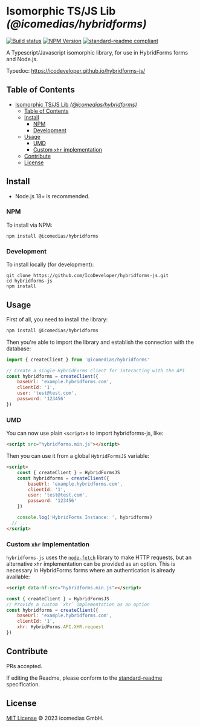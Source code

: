 # Isomorphic TS/JS Lib _(@icomedias/hybridforms)_

[![Build status](https://img.shields.io/github/actions/workflow/status/IcoDeveloper/hybridforms-js/main.yml?branch=main)](https://github.com/IcoDeveloper/hybridforms-js/actions?query=workflow%3A%22Node.js+CI%22)
[![NPM Version](https://img.shields.io/npm/v/@icomedias/hybridforms.svg)](https://npm.im/@icomedias/hybridforms)
[![standard-readme compliant](https://img.shields.io/badge/readme%20style-standard-brightgreen.svg)](https://github.com/RichardLitt/standard-readme)

A Typescript/Javascript isomorphic library, for use in HybridForms forms and Node.js.

Typedoc: https://icodeveloper.github.io/hybridforms-js/

## Table of Contents

- [Isomorphic TS/JS Lib _(@icomedias/hybridforms)_](#isomorphic-tsjs-lib-icomediashybridforms)
  - [Table of Contents](#table-of-contents)
  - [Install](#install)
    - [NPM](#npm)
    - [Development](#development)
  - [Usage](#usage)
    - [UMD](#umd)
    - [Custom `xhr` implementation](#custom-xhr-implementation)
  - [Contribute](#contribute)
  - [License](#license)

## Install

- Node.js 18+ is recommended.

### NPM

To install via NPM:

```
npm install @icomedias/hybridforms
```

### Development

To install locally (for development):

```
git clone https://github.com/IcoDeveloper/hybridforms-js.git
cd hybridforms-js
npm install
```

## Usage

First of all, you need to install the library:

```sh
npm install @icomedias/hybridforms
```

Then you're able to import the library and establish the connection with the database:

```js
import { createClient } from '@icomedias/hybridforms'

// Create a single HybridForms client for interacting with the API
const hybridforms = createClient({
    baseUrl: 'example.hybridforms.com',
    clientId: '1',
    user: 'test@test.com',
    password: '123456'
})
```

### UMD

You can now use plain `<script>`s to import hybridforms-js, like:

```html
<script src="hybridforms.min.js"></script>
```

Then you can use it from a global `HybridFormsJS` variable:

```html
<script>
    const { createClient } = HybridFormsJS
    const hybridforms = createClient({
        baseUrl: 'example.hybridforms.com',
        clientId: '1',
        user: 'test@test.com',
        password: '123456'
    })

    console.log('HybridForms Instance: ', hybridforms)
  // ...
</script>
```

### Custom `xhr` implementation

`hybridforms-js` uses the [`node-fetch`](https://www.npmjs.com/package/node-fetch) library to make HTTP requests, but an alternative `xhr` implementation can be provided as an option. This is necessary in HybridForms forms where an authentication is already available:

```html
<script data-hf-src="hybridforms.min.js"></script>
```

```js
const { createClient } = HybridFormsJS
// Provide a custom `xhr` implementation as an option
const hybridforms = createClient({
    baseUrl: 'example.hybridforms.com',
    clientId: '1',
    xhr: HybridForms.API.XHR.request
})
```

## Contribute

PRs accepted.

If editing the Readme, please conform to the
[standard-readme](https://github.com/RichardLitt/standard-readme) specification.

## License

[MIT License](LICENSE.md) © 2023 icomedias GmbH.

